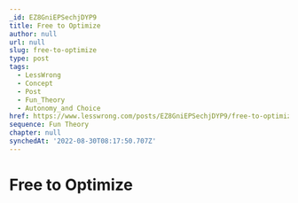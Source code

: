 ```yaml
---
_id: EZ8GniEPSechjDYP9
title: Free to Optimize
author: null
url: null
slug: free-to-optimize
type: post
tags:
  - LessWrong
  - Concept
  - Post
  - Fun_Theory
  - Autonomy_and Choice
href: https://www.lesswrong.com/posts/EZ8GniEPSechjDYP9/free-to-optimize
sequence: Fun Theory
chapter: null
synchedAt: '2022-08-30T08:17:50.707Z'
---
```

# Free to Optimize

